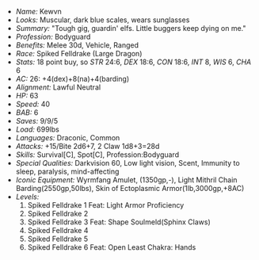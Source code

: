 - *Name:* Kewvn
- *Looks:* Muscular, dark blue scales, wears sunglasses
- *Summary:* "Tough gig, guardin' elfs. Little buggers keep dying on me." 
- *Profession:* Bodyguard
- *Benefits:* Melee 30d, Vehicle, Ranged
- *Race:* Spiked Felldrake (Large Dragon)
- *Stats:* 18 point buy, so *STR* 24:6, *DEX* 18:6, *CON* 18:6, *INT* 8, *WIS* 6, *CHA* 6
- *AC:* 26: +4(dex)+8(na)+4(barding)
- *Alignment:* Lawful Neutral
- *HP:* 63
- *Speed:* 40
- *BAB:* 6
- *Saves:* 9/9/5
- *Load:* 699lbs
- *Languages:* Draconic, Common
- *Attacks:* +15/Bite 2d6+7, 2 Claw 1d8+3=28d
- *Skills:* Survival[C], Spot[C], Profession:Bodyguard
- *Special Qualities:* Darkvision 60, Low light vision, Scent, Immunity to sleep, paralysis, mind-affecting
- *Iconic Equipment:* Wyrmfang Amulet, (1350gp,-), Light Mithril Chain Barding(2550gp,50lbs), Skin of Ectoplasmic Armor(1lb,3000gp,+8AC) 
- *Levels:*
  1. Spiked Felldrake 1 Feat: Light Armor Proficiency
  2. Spiked Felldrake 2 
  3. Spiked Felldrake 3 Feat: Shape Soulmeld(Sphinx Claws)
  4. Spiked Felldrake 4
  5. Spiked Felldrake 5
  6. Spiked Felldrake 6 Feat: Open Least Chakra: Hands
